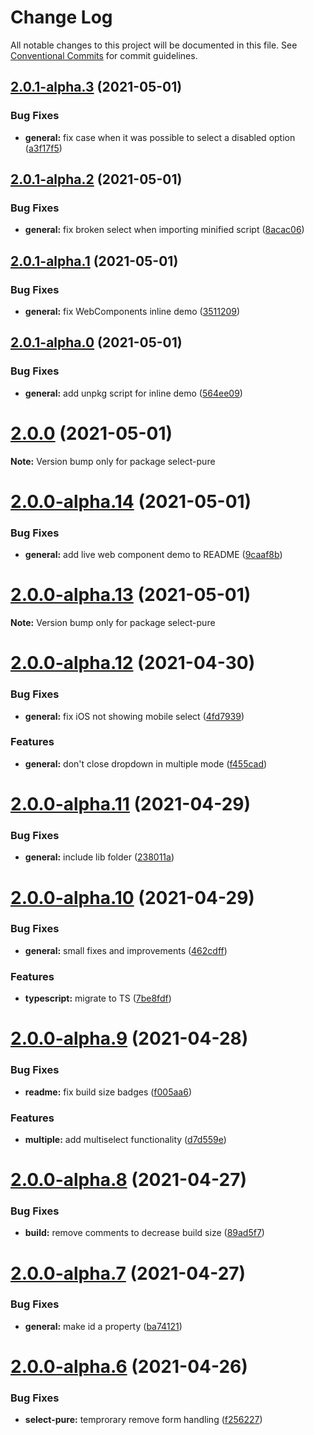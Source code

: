 # Change Log

All notable changes to this project will be documented in this file.
See [Conventional Commits](https://conventionalcommits.org) for commit guidelines.

## [2.0.1-alpha.3](https://github.com/dudyn5ky1/select-pure/compare/select-pure@2.0.1-alpha.2...select-pure@2.0.1-alpha.3) (2021-05-01)


### Bug Fixes

* **general:** fix case when it was possible to select a disabled option ([a3f17f5](https://github.com/dudyn5ky1/select-pure/commit/a3f17f56a648d032a49ef1a70fea37787c632a34))





## [2.0.1-alpha.2](https://github.com/dudyn5ky1/select-pure/compare/select-pure@2.0.1-alpha.1...select-pure@2.0.1-alpha.2) (2021-05-01)


### Bug Fixes

* **general:** fix broken select when importing minified script ([8acac06](https://github.com/dudyn5ky1/select-pure/commit/8acac0610e8224fc9131a35b78e450ca3a12f609))





## [2.0.1-alpha.1](https://github.com/dudyn5ky1/select-pure/compare/select-pure@2.0.1-alpha.0...select-pure@2.0.1-alpha.1) (2021-05-01)


### Bug Fixes

* **general:** fix WebComponents inline demo ([3511209](https://github.com/dudyn5ky1/select-pure/commit/351120981fd6bbdc8346b72de7b084d0ab2568d7))





## [2.0.1-alpha.0](https://github.com/dudyn5ky1/select-pure/compare/select-pure@2.0.0...select-pure@2.0.1-alpha.0) (2021-05-01)


### Bug Fixes

* **general:** add unpkg script for inline demo ([564ee09](https://github.com/dudyn5ky1/select-pure/commit/564ee095011ab17fb06a6091c1ce4df72191a458))





# [2.0.0](https://github.com/dudyn5ky1/select-pure/compare/select-pure@2.0.0-alpha.14...select-pure@2.0.0) (2021-05-01)

**Note:** Version bump only for package select-pure





# [2.0.0-alpha.14](https://github.com/dudyn5ky1/select-pure/compare/select-pure@2.0.0-alpha.13...select-pure@2.0.0-alpha.14) (2021-05-01)


### Bug Fixes

* **general:** add live web component demo to README ([9caaf8b](https://github.com/dudyn5ky1/select-pure/commit/9caaf8bb561fe40ab797d5b3deafe564bf02765f))





# [2.0.0-alpha.13](https://github.com/dudyn5ky1/select-pure/compare/select-pure@2.0.0-alpha.12...select-pure@2.0.0-alpha.13) (2021-05-01)

**Note:** Version bump only for package select-pure





# [2.0.0-alpha.12](https://github.com/dudyn5ky1/select-pure/compare/select-pure@2.0.0-alpha.11...select-pure@2.0.0-alpha.12) (2021-04-30)


### Bug Fixes

* **general:** fix iOS not showing mobile select ([4fd7939](https://github.com/dudyn5ky1/select-pure/commit/4fd793910e3e90d0c3c81d2e5db927cee2554303))


### Features

* **general:** don't close dropdown in multiple mode ([f455cad](https://github.com/dudyn5ky1/select-pure/commit/f455cad921aaaf10c3ddd9d92b906f63c47a8d05))





# [2.0.0-alpha.11](https://github.com/dudyn5ky1/select-pure/compare/select-pure@2.0.0-alpha.10...select-pure@2.0.0-alpha.11) (2021-04-29)


### Bug Fixes

* **general:** include lib folder ([238011a](https://github.com/dudyn5ky1/select-pure/commit/238011a46da1a2fc714f89d4d1ce95ef19df6041))





# [2.0.0-alpha.10](https://github.com/dudyn5ky1/select-pure/compare/select-pure@2.0.0-alpha.9...select-pure@2.0.0-alpha.10) (2021-04-29)


### Bug Fixes

* **general:** small fixes and improvements ([462cdff](https://github.com/dudyn5ky1/select-pure/commit/462cdff53c34464f00716ca11593256307d30e9f))


### Features

* **typescript:** migrate to TS ([7be8fdf](https://github.com/dudyn5ky1/select-pure/commit/7be8fdf31e6a34879981746a9c7eec21e8e6cb72))





# [2.0.0-alpha.9](https://github.com/dudyn5ky1/select-pure/compare/select-pure@2.0.0-alpha.8...select-pure@2.0.0-alpha.9) (2021-04-28)


### Bug Fixes

* **readme:** fix build size badges ([f005aa6](https://github.com/dudyn5ky1/select-pure/commit/f005aa683704bb7b057b0e260ebd252b712c94de))


### Features

* **multiple:** add multiselect functionality ([d7d559e](https://github.com/dudyn5ky1/select-pure/commit/d7d559e7349172fbcfee0af9e5d1f520743abd8b))





# [2.0.0-alpha.8](https://github.com/dudyn5ky1/select-pure/compare/select-pure@2.0.0-alpha.7...select-pure@2.0.0-alpha.8) (2021-04-27)


### Bug Fixes

* **build:** remove comments to decrease build size ([89ad5f7](https://github.com/dudyn5ky1/select-pure/commit/89ad5f7f1bd0eed63f49a2e08e87f2d7fdc66cdb))





# [2.0.0-alpha.7](https://github.com/dudyn5ky1/select-pure/compare/select-pure@2.0.0-alpha.6...select-pure@2.0.0-alpha.7) (2021-04-27)


### Bug Fixes

* **general:** make id a property ([ba74121](https://github.com/dudyn5ky1/select-pure/commit/ba74121fc42616a9235a35d2b6f37a05a991ee31))





# [2.0.0-alpha.6](https://github.com/dudyn5ky1/select-pure/compare/select-pure@2.0.0-alpha.5...select-pure@2.0.0-alpha.6) (2021-04-26)


### Bug Fixes

* **select-pure:** temprorary remove form handling ([f256227](https://github.com/dudyn5ky1/select-pure/commit/f2562277b24c916f3600217f322814708c543d34))
